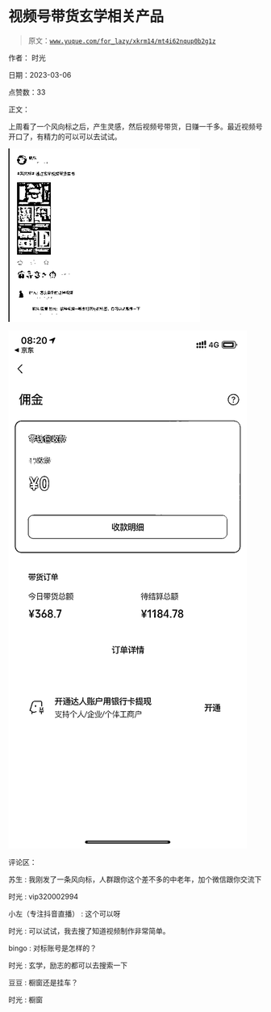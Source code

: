 # 视频号带货玄学相关产品

> 原文：[`www.yuque.com/for_lazy/xkrm14/mt4i62nqup0b2g1z`](https://www.yuque.com/for_lazy/xkrm14/mt4i62nqup0b2g1z)

作者： 时光 

日期：2023-03-06 

点赞数：33 

正文： 

上周看了一个风向标之后，产生灵感，然后视频号带货，日赚一千多。最近视频号开口了，有精力的可以可以去试试。 

![](img/ae5c8a31dc4da62d63039827e14e8162.png)  

![](img/2f32e704f6249e5ff03201b9be84acde.png)  

评论区： 

苏生 : 我刚发了一条风向标，人群跟你这个差不多的中老年，加个微信跟你交流下 

时光 : vip320002994 

小左（专注抖音直播） : 这个可以呀 

时光 : 可以试试，我去搜了知道视频制作非常简单。 

bingo : 对标账号是怎样的？ 

时光 : 玄学，励志的都可以去搜索一下 

豆豆 : 橱窗还是挂车？ 

时光 : 橱窗 

